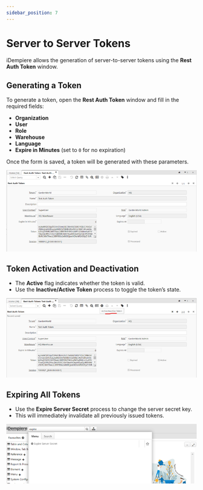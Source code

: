 ```yaml
---
sidebar_position: 7
---
```


# Server to Server Tokens

iDempiere allows the generation of server-to-server tokens using the **Rest Auth Token** window.

## Generating a Token

To generate a token, open the **Rest Auth Token** window and fill in the required fields:

- **Organization**
- **User**
- **Role**
- **Warehouse**
- **Language**
- **Expire in Minutes** (set to `0` for no expiration)

Once the form is saved, a token will be generated with these parameters.

![Rest Auth Token](./img/800px-01_Rest_Auth_Token.png)

## Token Activation and Deactivation

- The **Active** flag indicates whether the token is valid.
- Use the **Inactive/Active Token** process to toggle the token’s state.

![Activate Inactivate Token](./img/800px-02_Activate_Inactivate_Token.png)

## Expiring All Tokens

- Use the **Expire Server Secret** process to change the server secret key.
- This will immediately invalidate all previously issued tokens.

![Expire Server Secret](./img/800px-03_Expire_Server_Secret.png)